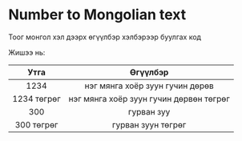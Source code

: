 # Number to Mongolian text
Тоог монгол хэл дээрх өгүүлбэр хэлбэрээр буулгах код

Жишээ нь: 

|    Утга     |                Өгүүлбэр                 |
|:-----------:|:---------------------------------------:| 
|    1234     |     нэг мянга хоёр зуун гучин дөрөв     |
| 1234 төгрөг | нэг мянга хоёр зуун гучин дөрвөн төгрөг |
|     300     |               гурван зуу                |
| 300 төгрөг  |          гурван зуун төгрөг             |